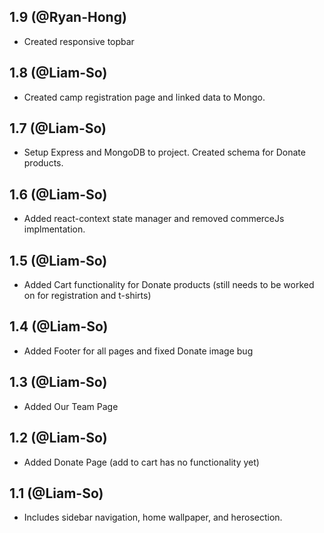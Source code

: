 ## 1.9 (@Ryan-Hong)

* Created responsive topbar 

## 1.8 (@Liam-So)

* Created camp registration page and linked data to Mongo.

## 1.7 (@Liam-So)

* Setup Express and MongoDB to project. Created schema for Donate products.

## 1.6 (@Liam-So)

* Added react-context state manager and removed commerceJs implmentation.

## 1.5 (@Liam-So)

* Added Cart functionality for Donate products (still needs to be worked on for registration and t-shirts)

## 1.4 (@Liam-So)

* Added Footer for all pages and fixed Donate image bug

## 1.3 (@Liam-So)

* Added Our Team Page

## 1.2 (@Liam-So)

* Added Donate Page (add to cart has no functionality yet)

## 1.1 (@Liam-So)

* Includes sidebar navigation, home wallpaper, and herosection. 
